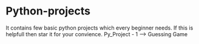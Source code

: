 # Python-projects
It contains few basic python projects which every beginner needs. If this is helpfull then star it for your convience.
Py_Project - 1 --> Guessing Game
